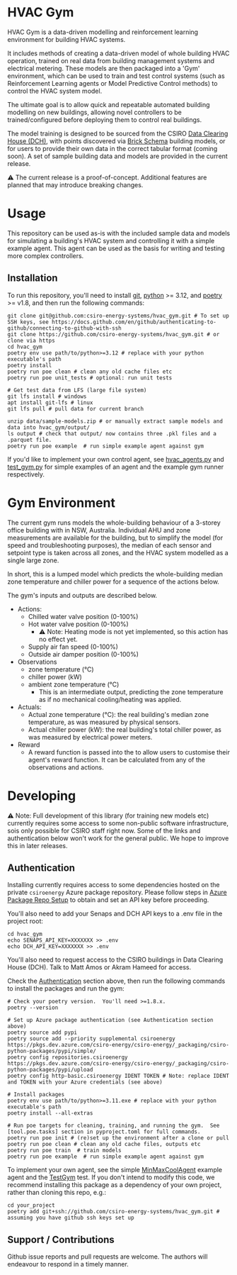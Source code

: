 # HVAC Gym

HVAC Gym is a data-driven modelling and reinforcement learning environment for building HVAC systems.

It includes methods of creating a data-driven model of whole building HVAC operation, trained on real data from building
management systems and electrical metering. These models are then packaged into a 'Gym' environment, which can be used
to train and test control systems (such as Reinforcement Learning agents or Model Predictive Control methods) to control
the HVAC system model.

The ultimate goal is to allow quick and repeatable automated building modelling on new buildings, allowing novel
controllers to be trained/configured before deploying them to control real buildings.

The model training is designed to be sourced from the CSIRO [Data Clearing House (DCH)](http://dataclearinghouse.org),
with points discovered via [Brick Schema](https://brickschema.org) building models, or for users to provide their own
data in the correct tabular format (coming soon). A set of sample building data and models are provided in the current
release.

:warning: The current release is a proof-of-concept. Additional features are planned that may introduce breaking
changes.

# Usage

This repository can be used as-is with the included sample data and models for simulating a building's HVAC system and
controlling it with a simple example agent. This agent can be used as the basis for writing and testing more complex
controllers.

## Installation

To run this repository, you'll need to
install [git](https://git-scm.com/downloads), [python](https://www.python.org/downloads/) >= 3.12,
and [poetry](https://python-poetry.org/docs/#installation) >= v1.8, and then run the following commands:

```shell
git clone git@github.com:csiro-energy-systems/hvac_gym.git # To set up SSH keys, see https://docs.github.com/en/github/authenticating-to-github/connecting-to-github-with-ssh
git clone https://github.com/csiro-energy-systems/hvac_gym.git # or clone via https
cd hvac_gym
poetry env use path/to/python>=3.12 # replace with your python executable's path
poetry install
poetry run poe clean # clean any old cache files etc
poetry run poe unit_tests # optional: run unit tests

# Get test data from LFS (large file system)
git lfs install # windows
apt install git-lfs # linux
git lfs pull # pull data for current branch

unzip data/sample-models.zip # or manually extract sample models and data into hvac_gym/output/
ls output # check that output/ now contains three .pkl files and a .parquet file.
poetry run poe example  # run simple example agent against gym
```

If you'd like to implement your own control agent, see [hvac_agents.py](src/hvac_gym/gym/hvac_agents.py)
and [test_gym.py](src/tests/test_gym.py) for simple examples of an agent and the example gym runner respectively.

# Gym Environment

The current gym runs models the whole-building behaviour of a 3-storey office building with in NSW, Australia.
Individual AHU and zone measurements are available for the building, but to simplify the model (for speed and
troubleshooting purposes), the median of each sensor and setpoint type is taken across all zones, and the HVAC system
modelled as a single large zone.

In short, this is a lumped model which predicts the whole-building median zone temperature and chiller power for a
sequence of the actions below.

The gym's inputs and outputs are described below.

- Actions:
    - Chilled water valve position (0-100%)
    - Hot water valve position (0-100%)
        - :warning: Note: Heating mode is not yet implemented, so this action has no effect yet.
    - Supply air fan speed (0-100%)
    - Outside air damper position (0-100%)
- Observations
    - zone temperature (°C)
    - chiller power (kW)
    - ambient zone temperature (°C)
        - This is an intermediate output, predicting the zone temperature as if no mechanical cooling/heating was
          applied.
- Actuals:
    - Actual zone temperature (°C): the real building's median zone temperature, as was measured by physical sensors.
    - Actual chiller power (kW): the real building's total chiller power, as was measured by electrical power meters.
- Reward
    - A reward function is passed into the to allow users to customise their agent's reward function. It can be
      calculated from any of the observations and actions.

# Developing

:warning: Note: Full development of this library (for training new models etc) currently requires some access to some
non-public software infrastructure, sois only possible for CSIRO staff right now. Some of the links and authentication
below won't work for the general public. We hope to improve this in later releases.

## Authentication

Installing currently requires access to some dependencies hosted on the private `csiroenergy` Azure package repository.
Please follow steps
in [Azure Package Repo Setup](https://confluence.csiro.au/display/GEES/Poetry+Cheat+Sheet#PoetryCheatSheet-InstallFromandPublishtoourPrivatePyPiindex)
to obtain and set an API key before proceeding.

You'll also need to add your Senaps and DCH API keys to a .env file in the project root:

```shell
cd hvac_gym
echo SENAPS_API_KEY=XXXXXXX >> .env
echo DCH_API_KEY=XXXXXXX >> .env
```

You'll also need to request access to the CSIRO buildings in Data Clearing House (DCH). Talk to Matt Amos or Akram
Hameed for access.

Check the [Authentication](#Authentication) section above, then run the following
commands to install the packages and run the gym:

```shell
# Check your poetry version.  You'll need >=1.8.x.
poetry --version

# Set up Azure package authentication (see Authentication section above)
poetry source add pypi
poetry source add --priority supplemental csiroenergy https://pkgs.dev.azure.com/csiro-energy/csiro-energy/_packaging/csiro-python-packages/pypi/simple/
poetry config repositories.csiroenergy https://pkgs.dev.azure.com/csiro-energy/csiro-energy/_packaging/csiro-python-packages/pypi/upload
poetry config http-basic.csiroenergy IDENT TOKEN # Note: replace IDENT and TOKEN with your Azure credentials (see above)

# Install packages
poetry env use path/to/python>=3.11.exe # replace with your python executable's path
poetry install --all-extras

# Run poe targets for cleaning, training, and running the gym.  See [tool.poe.tasks] section in pyproject.toml for full commands.
poetry run poe init # (re)set up the environment after a clone or pull
poetry run poe clean # clean any old cache files, outputs etc
poetry run poe train  # train models
poetry run poe example  # run simple example agent against gym
```

To implement your own agent, see the
simple [MinMaxCoolAgent](src/hvac_gym/gym/hvac_agents.py) example agent and
the [TestGym](src/tests/test_gym.py) test.
If you don't intend to modify this code, we recommend installing this package as a
dependency of your own project, rather than cloning this repo, e.g.:

```shell
cd your_project
poetry add git+ssh://github.com/csiro-energy-systems/hvac_gym.git # assuming you have github ssh keys set up
```

## Support / Contributions

Github issue reports and pull requests are welcome. The authors will endeavour to respond in a timely manner.
